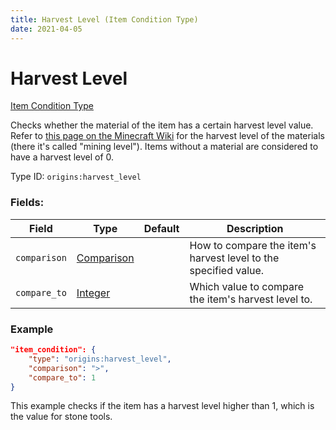 ```yaml
---
title: Harvest Level (Item Condition Type)
date: 2021-04-05
---
```


# Harvest Level

[Item Condition Type](../item_condition_types.md)

Checks whether the material of the item has a certain harvest level value. Refer to [this page on the Minecraft Wiki](https://minecraft.fandom.com/wiki/Tiers) for the harvest level of the materials (there it's called "mining level"). Items without a material are considered to have a harvest level of 0.

Type ID: `origins:harvest_level`

### Fields:

Field  | Type | Default | Description
-------|------|---------|-------------
`comparison` | [Comparison](../data_types/comparison.md) | |  How to compare the item's harvest level to the specified value.
`compare_to` | [Integer](../data_types/integer.md) | | Which value to compare the item's harvest level to.

### Example
```json
"item_condition": {
    "type": "origins:harvest_level",
    "comparison": ">",
    "compare_to": 1
}
```
This example checks if the item has a harvest level higher than 1, which is the value for stone tools.